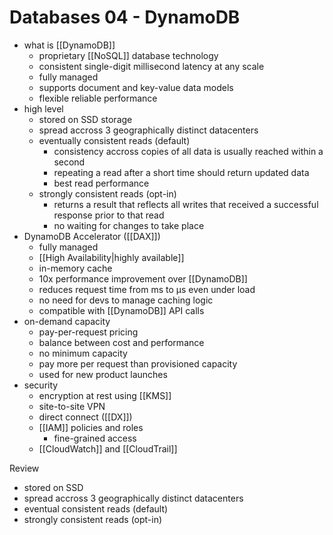 # Databases 04 - DynamoDB

- what is [[DynamoDB]]
	- proprietary [[NoSQL]] database technology
	- consistent single-digit millisecond latency at any scale
	- fully managed
	- supports document and key-value data models
	- flexible reliable performance
- high level
	- stored on SSD storage
	- spread accross 3 geographically distinct datacenters
	- eventually consistent reads (default)
		- consistency accross copies of all data is usually reached within a second
		- repeating a read after a short time should return updated data
		- best read performance
	- strongly consistent reads (opt-in)
		- returns a result that reflects all writes that received a successful response prior to that read
		- no waiting for changes to take place
- DynamoDB Accelerator ([[DAX]])
	- fully managed
	- [[High Availability|highly available]]
	- in-memory cache
	- 10x performance improvement over [[DynamoDB]]
	- reduces request time from ms to µs even under load
	- no need for devs to manage caching logic
	- compatible with [[DynamoDB]] API calls
- on-demand capacity
	- pay-per-request pricing
	- balance between cost and performance
	- no minimum capacity
	- pay more per request than provisioned capacity
	- used for new product launches
- security
	- encryption at rest using [[KMS]]
	- site-to-site VPN
	- direct connect ([[DX]])
	- [[IAM]] policies and roles
		- fine-grained access
	- [[CloudWatch]] and [[CloudTrail]]

Review
- stored on SSD
- spread accross 3 geographically distinct datacenters
- eventual consistent reads (default)
- strongly consistent reads (opt-in)